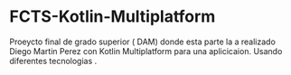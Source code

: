 # FCTS-Kotlin-Multiplatform
Proeycto final de grado superior ( DAM) donde esta parte la a realizado Diego Martin Perez con Kotlin Multiplatform para una aplicicaion. Usando diferentes tecnologias .
